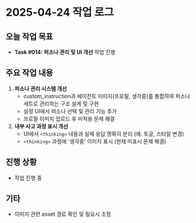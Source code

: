 # 2025-04-24 작업 로그

## 오늘 작업 목표
- **Task #014: 퍼소나 관리 및 UI 개선** 작업 진행

## 주요 작업 내용
1.  **퍼소나 관리 시스템 개선**
    -   custom_instruction과 에이전트 이미지(프로필, 생각중)를 통합하여 퍼소나 세트로 관리하는 구조 설계 및 구현
    -   설정 UI에서 퍼소나 선택 및 관리 기능 추가
    -   프로필 이미지 업로드 후 미적용 문제 해결
2.  **내부 사고 과정 표시 개선**
    -   UI에서 `<thinking>` 내용과 실제 응답 명확히 분리 (예: 토글, 스타일 변경)
    -   `<thinking>` 과정에 '생각중' 이미지 표시 (현재 미표시 문제 해결)

## 진행 상황
- 작업 진행 중

## 기타
- 이미지 관련 asset 경로 확인 및 필요시 조정 